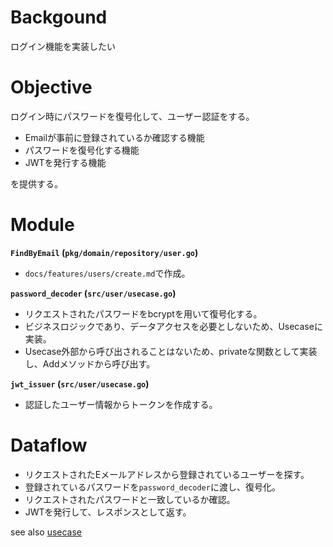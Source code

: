 # Backgound
ログイン機能を実装したい

# Objective
ログイン時にパスワードを復号化して、ユーザー認証をする。

- Emailが事前に登録されているか確認する機能
- パスワードを復号化する機能
- JWTを発行する機能

を提供する。

# Module

**`FindByEmail` (`pkg/domain/repository/user.go`)**
- `docs/features/users/create.md`で作成。

**`password_decoder` (`src/user/usecase.go`)**

- リクエストされたパスワードをbcryptを用いて復号化する。
- ビジネスロジックであり、データアクセスを必要としないため、Usecaseに実装。
- Usecase外部から呼び出されることはないため、privateな関数として実装し、Addメソッドから呼び出す。

**`jwt_issuer` (`src/user/usecase.go`)**

- 認証したユーザー情報からトークンを作成する。

# Dataflow

- リクエストされたEメールアドレスから登録されているユーザーを探す。
- 登録されているパスワードを`password_decoder`に渡し、復号化。
- リクエストされたパスワードと一致しているか確認。
- JWTを発行して、レスポンスとして返す。

see also [usecase](https://github.com/dev-sota/going-to-go-example/tree/main/src/user)

